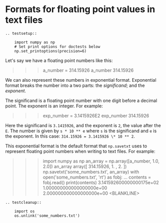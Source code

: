 # Formats for floating point values in text files

```{eval-rst}
.. testsetup::

    import numpy as np
    # Set print options for doctests below
    np.set_printoptions(precision=6)
```

Let's say we have a floating point numbers like this:

>>> a_number = 314.15926
>>> a_number
314.15926

We can also represent these numbers in exponential format.  Exponential format
breaks the number into a two parts: the *significand*; and the *exponent*.

The significand is a floating point number with one digit before a decimal
point.  The exponent is an integer.  For example:

>>> exp_number = 3.1415926E2
>>> exp_number
314.15926

Here the significand is `3.1415926`, and the exponent is `2`, the value
after the `E`.  The number is given by `s * 10 ** e` where `s` is the
significand and `e` is the exponent.  In this case: `314.15926 = 3.1415926
\* 10 ** 2`.

This exponential format is the default format that `np.savetxt` uses to
represent floating point numbers when writing to text files.  For example:

>>> import numpy as np
>>> an_array = np.array(\[a_number, 1.0, 2.0\])
>>> an_array
array(\[ 314.15926,    1.     ,    2.     \])
>>> np.savetxt('some_numbers.txt', an_array)
>>> with open('some_numbers.txt', 'rt') as fobj:
...     contents = fobj.read()
>>> print(contents)
3.141592600000000175e+02
1.000000000000000000e+00
2.000000000000000000e+00
\<BLANKLINE>

```{eval-rst}
.. testcleanup::

    import os
    os.unlink('some_numbers.txt')
```
